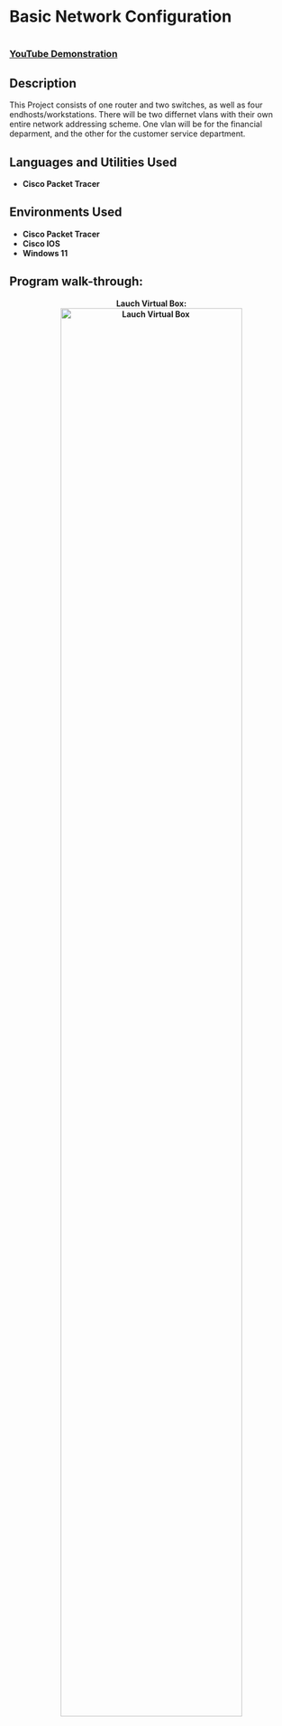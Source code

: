 <h1>Basic Network Configuration<h1>

 ### [YouTube Demonstration](https://youtu.be/7eJexJVCqJo)

<h2>Description</h2>
This Project consists of one router and two switches, as well as four endhosts/workstations. There will be two differnet vlans with their own entire network addressing scheme. One vlan will be for the financial deparment, and the other for the customer service department. 
<br />


<h2>Languages and Utilities Used</h2>

- <b>Cisco Packet Tracer</b> 

<h2>Environments Used </h2>

- <b>Cisco Packet Tracer</b>
- <b>Cisco IOS</b>
- <b>Windows 11<b>

<h2>Program walk-through:</h2>

<p align="center">
Lauch Virtual Box: <br/>
<img src="https://imgur.com/GJsFqRc.png" height="80%" width="80%" alt="Lauch Virtual Box"/>
<br />
<br />



<!--
 ```diff
- text in red
+ text in green
! text in orange
# text in gray
@@ text in purple (and bold)@@
```
--!>
